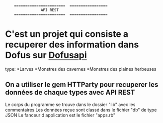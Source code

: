 		
		=======================	 =================
					API REST
		=======================	 =================


# C'est un projet qui consiste a recuperer des information dans Dofus sur [Dofusapi](https://dofapi.fr/) 

type: 	 *Larves
	 *Monstres des cavernes
	 *Monstres des plaines herbeuses
	  
## On a utiliser le gem HTTParty pour recuperer les données de chaque types avec API REST

Le corps du programme se trouve dans le dossier "lib" avec les commentaires
Les données reçue sont classé dans le fichier "db" de type JSON
Le fanceur d application est le fichier "apps.rb"
